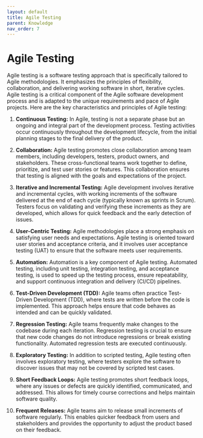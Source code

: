 ```yaml
---
layout: default
title: Agile Testing
parent: Knowledge
nav_order: 7
---
```


# Agile Testing

Agile testing is a software testing approach that is specifically tailored to Agile methodologies. It emphasizes the principles of flexibility, collaboration, and delivering working software in short, iterative cycles. Agile testing is a critical component of the Agile software development process and is adapted to the unique requirements and pace of Agile projects. Here are the key characteristics and principles of Agile testing:

1. **Continuous Testing:** In Agile, testing is not a separate phase but an ongoing and integral part of the development process. Testing activities occur continuously throughout the development lifecycle, from the initial planning stages to the final delivery of the product.

2. **Collaboration:** Agile testing promotes close collaboration among team members, including developers, testers, product owners, and stakeholders. These cross-functional teams work together to define, prioritize, and test user stories or features. This collaboration ensures that testing is aligned with the goals and expectations of the project.

3. **Iterative and Incremental Testing:** Agile development involves iterative and incremental cycles, with working increments of the software delivered at the end of each cycle (typically known as sprints in Scrum). Testers focus on validating and verifying these increments as they are developed, which allows for quick feedback and the early detection of issues.

4. **User-Centric Testing:** Agile methodologies place a strong emphasis on satisfying user needs and expectations. Agile testing is oriented toward user stories and acceptance criteria, and it involves user acceptance testing (UAT) to ensure that the software meets user requirements.

5. **Automation:** Automation is a key component of Agile testing. Automated testing, including unit testing, integration testing, and acceptance testing, is used to speed up the testing process, ensure repeatability, and support continuous integration and delivery (CI/CD) pipelines.

6. **Test-Driven Development (TDD):** Agile teams often practice Test-Driven Development (TDD), where tests are written before the code is implemented. This approach helps ensure that code behaves as intended and can be quickly validated.

7. **Regression Testing:** Agile teams frequently make changes to the codebase during each iteration. Regression testing is crucial to ensure that new code changes do not introduce regressions or break existing functionality. Automated regression tests are executed continuously.

8. **Exploratory Testing:** In addition to scripted testing, Agile testing often involves exploratory testing, where testers explore the software to discover issues that may not be covered by scripted test cases.

9. **Short Feedback Loops:** Agile testing promotes short feedback loops, where any issues or defects are quickly identified, communicated, and addressed. This allows for timely course corrections and helps maintain software quality.

10. **Frequent Releases:** Agile teams aim to release small increments of software regularly. This enables quicker feedback from users and stakeholders and provides the opportunity to adjust the product based on their feedback.